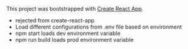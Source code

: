 This project was bootstrapped with [Create React App](https://github.com/facebook/create-react-app).

- rejected from create-react-app
- Load different configurations from .env file based on environment
- npm start loads dev environment variable
- npm run build loads prod environment variable
